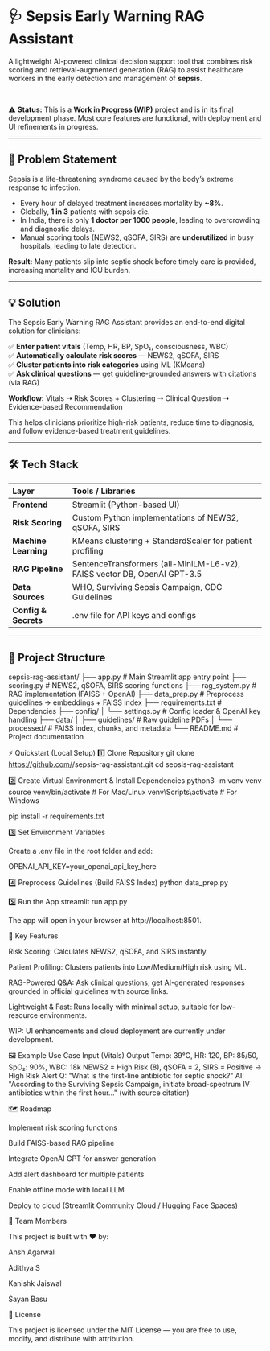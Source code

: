 # 🩺 Sepsis Early Warning RAG Assistant

A lightweight AI-powered clinical decision support tool that combines risk scoring and retrieval-augmented generation (RAG) to assist healthcare workers in the early detection and management of **sepsis**.

<br>

⚠️ **Status:** This is a **Work in Progress (WIP)** project and is in its final development phase. Most core features are functional, with deployment and UI refinements in progress.

---

## 🚨 Problem Statement

Sepsis is a life-threatening syndrome caused by the body’s extreme response to infection.

* Every hour of delayed treatment increases mortality by **~8%**.
* Globally, **1 in 3** patients with sepsis die.
* In India, there is only **1 doctor per 1000 people**, leading to overcrowding and diagnostic delays.
* Manual scoring tools (NEWS2, qSOFA, SIRS) are **underutilized** in busy hospitals, leading to late detection.

**Result:** Many patients slip into septic shock before timely care is provided, increasing mortality and ICU burden.

---

## 💡 Solution

The Sepsis Early Warning RAG Assistant provides an end-to-end digital solution for clinicians:

✅ **Enter patient vitals** (Temp, HR, BP, SpO₂, consciousness, WBC)  
✅ **Automatically calculate risk scores** — NEWS2, qSOFA, SIRS  
✅ **Cluster patients into risk categories** using ML (KMeans)  
✅ **Ask clinical questions** — get guideline-grounded answers with citations (via RAG)

**Workflow:** Vitals ➝ Risk Scores + Clustering ➝ Clinical Question ➝ Evidence-based Recommendation

This helps clinicians prioritize high-risk patients, reduce time to diagnosis, and follow evidence-based treatment guidelines.

---

## 🛠 Tech Stack

| Layer | Tools / Libraries |
| :--- | :--- |
| **Frontend** | Streamlit (Python-based UI) |
| **Risk Scoring** | Custom Python implementations of NEWS2, qSOFA, SIRS |
| **Machine Learning** | KMeans clustering + StandardScaler for patient profiling |
| **RAG Pipeline** | SentenceTransformers (all-MiniLM-L6-v2), FAISS vector DB, OpenAI GPT-3.5 |
| **Data Sources** | WHO, Surviving Sepsis Campaign, CDC Guidelines |
| **Config & Secrets** | .env file for API keys and configs |

---

## 📂 Project Structure

sepsis-rag-assistant/
├── app.py                # Main Streamlit app entry point
├── scoring.py            # NEWS2, qSOFA, SIRS scoring functions
├── rag_system.py         # RAG implementation (FAISS + OpenAI)
├── data_prep.py          # Preprocess guidelines → embeddings + FAISS index
├── requirements.txt      # Dependencies
├── config/
│   └── settings.py       # Config loader & OpenAI key handling
├── data/
│   ├── guidelines/       # Raw guideline PDFs
│   └── processed/        # FAISS index, chunks, and metadata
└── README.md             # Project documentation

⚡ Quickstart (Local Setup)
1️⃣ Clone Repository
git clone https://github.com/<your-username>/sepsis-rag-assistant.git
cd sepsis-rag-assistant

2️⃣ Create Virtual Environment & Install Dependencies
python3 -m venv venv
source venv/bin/activate      # For Mac/Linux
venv\Scripts\activate         # For Windows

pip install -r requirements.txt

3️⃣ Set Environment Variables

Create a .env file in the root folder and add:

OPENAI_API_KEY=your_openai_api_key_here

4️⃣ Preprocess Guidelines (Build FAISS Index)
python data_prep.py

5️⃣ Run the App
streamlit run app.py


The app will open in your browser at http://localhost:8501.

🎯 Key Features

Risk Scoring: Calculates NEWS2, qSOFA, and SIRS instantly.

Patient Profiling: Clusters patients into Low/Medium/High risk using ML.

RAG-Powered Q&A: Ask clinical questions, get AI-generated responses grounded in official guidelines with source links.

Lightweight & Fast: Runs locally with minimal setup, suitable for low-resource environments.

WIP: UI enhancements and cloud deployment are currently under development.

🖼 Example Use Case
Input (Vitals)	Output
Temp: 39°C, HR: 120, BP: 85/50, SpO₂: 90%, WBC: 18k	NEWS2 = High Risk (8), qSOFA = 2, SIRS = Positive → High Risk Alert
Q: "What is the first-line antibiotic for septic shock?"	AI: "According to the Surviving Sepsis Campaign, initiate broad-spectrum IV antibiotics within the first hour..." (with source citation)

🗺 Roadmap

 Implement risk scoring functions

 Build FAISS-based RAG pipeline

 Integrate OpenAI GPT for answer generation

 Add alert dashboard for multiple patients

 Enable offline mode with local LLM

 Deploy to cloud (Streamlit Community Cloud / Hugging Face Spaces)

👥 Team Members

This project is built with ❤️ by:

Ansh Agarwal 

Adithya S 

Kanishk Jaiswal  

Sayan Basu 


📜 License

This project is licensed under the MIT License — you are free to use, modify, and distribute with attribution.
